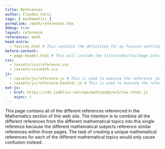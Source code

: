 ```yaml
---
title: References
author: Claudio Corsi
tags: [ mathematics ]
permalink: /math/references.htm
debug: true
layout: reference
references: math
head-extra:
  - favicon.html # This contains the definition for my favicon setttings
before-content:
  - page-header.html # This will include the title/subtitle/image information from page
css:
  - /assets/css/reference.css
  - /assets/css/math.css
js:
  - /assets/js/reference.js # This is used to execute the reference javascript command
  - /assets/js/reference-handler.js # This is used to execute the reference javascript command
ext-js:
  - href: https://cdn.jsdelivr.net/npm/mathjax@3/es5/tex-chtml.js
    async: t
---
```


This page contains all of the different references referenced in the Mathematics section of this web
site.  The intention is to combine all the different references from the different mathematical
topics into this single reference because the different mathematical subjects reference similar
references within those pages.  The task of creating a unique mathematical references for each of the
different mathematical topics would only cause confusion instead.

